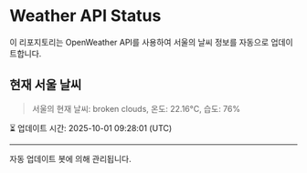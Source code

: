 
# Weather API Status

이 리포지토리는 OpenWeather API를 사용하여 서울의 날씨 정보를 자동으로 업데이트합니다.

## 현재 서울 날씨
> 서울의 현재 날씨: broken clouds, 온도: 22.16°C, 습도: 76%

⏳ 업데이트 시간: 2025-10-01 09:28:01 (UTC)

---
자동 업데이트 봇에 의해 관리됩니다.
